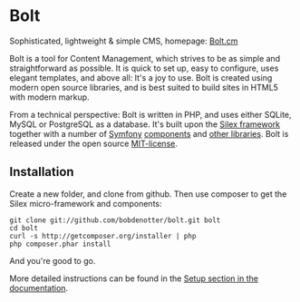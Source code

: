 Bolt
====

Sophisticated, lightweight & simple CMS, homepage: [Bolt.cm](http://bolt.cm)

Bolt is a tool for Content Management, which strives to be as simple and straightforward 
as possible. It is quick to set up, easy to configure, uses elegant templates, and above 
all: It's a joy to use. Bolt is created using modern open source libraries, and is best 
suited to build sites in HTML5 with modern markup. 

From a technical perspective: Bolt is written in PHP, and uses either SQLite, MySQL or 
PostgreSQL as a database. It's built upon the <a href="http://silex.sensiolabs.org/">Silex 
framework</a> together with a number of <a href="http://symfony.com/" target="">Symfony</a> 
<a href="http://symfony.com/components" target="">components</a> and
<a href="http://docs.bolt.cm/credits" target="">other libraries</a>. Bolt is released under 
the open source <a href="http://opensource.org/licenses/mit-license.php" target="">MIT-license</a>.

Installation
------------

Create a new folder, and clone from github. Then use composer to get the Silex micro-framework and components:

    git clone git://github.com/bobdenotter/bolt.git bolt
    cd bolt 
    curl -s http://getcomposer.org/installer | php
    php composer.phar install

And you're good to go.

More detailed instructions can be found in the [Setup section in the documentation](http://docs.bolt.cm/setup).
